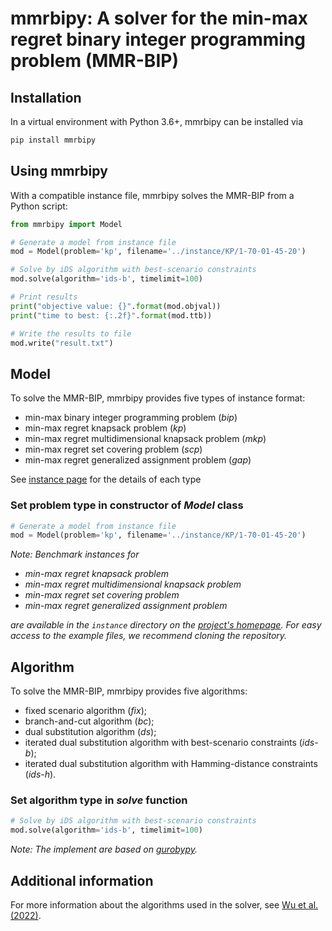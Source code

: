 # mmrbipy: A solver for the min-max regret binary integer programming problem (MMR-BIP)

## Installation

In a virtual environment with Python 3.6+, mmrbipy can be installed via

```bash
pip install mmrbipy
```

## Using mmrbipy

With a compatible instance file, mmrbipy solves the MMR-BIP from a Python script:

```python
from mmrbipy import Model

# Generate a model from instance file
mod = Model(problem='kp', filename='../instance/KP/1-70-01-45-20')

# Solve by iDS algorithm with best-scenario constraints
mod.solve(algorithm='ids-b', timelimit=100)

# Print results
print("objective value: {}".format(mod.objval))
print("time to best: {:.2f}".format(mod.ttb))

# Write the results to file
mod.write("result.txt")
```
## Model
To solve the MMR-BIP, mmrbipy provides five types of instance format:

- min-max binary integer programming problem (*bip*)
- min-max regret knapsack problem (*kp*)
- min-max regret multidimensional knapsack problem (*mkp*)
- min-max regret set covering problem (*scp*)
- min-max regret generalized assignment problem (*gap*)

See [instance page](https://github.com/ebeleta/iDS/instance) for the details of each type

### Set problem type in constructor of _Model_ class
```python
# Generate a model from instance file
mod = Model(problem='kp', filename='../instance/KP/1-70-01-45-20')
```

_Note: Benchmark instances for_

- _min-max regret knapsack problem_
- _min-max regret multidimensional knapsack problem_
- _min-max regret set covering problem_
- _min-max regret generalized assignment problem_

_are available in the `instance` directory on the [project's homepage](https://github.com/ebeleta/iDS/). For easy access to the example files, we recommend cloning the repository._

## Algorithm

To solve the MMR-BIP, mmrbipy provides five algorithms:
- fixed scenario algorithm (*fix*);
- branch-and-cut algorithm (*bc*);
- dual substitution algorithm (*ds*);
- iterated dual substitution algorithm with best-scenario constraints (*ids-b*);
- iterated dual substitution algorithm with Hamming-distance constraints (*ids-h*).

### Set algorithm type in _solve_ function
```python
# Solve by iDS algorithm with best-scenario constraints
mod.solve(algorithm='ids-b', timelimit=100)
```

_Note: The implement are based on [gurobypy](https://pypi.org/project/gurobipy/)._

## Additional information

For more information about the algorithms used in the solver, see [Wu et al. (2022)](https://arxiv.org/abs/2012.07530).
